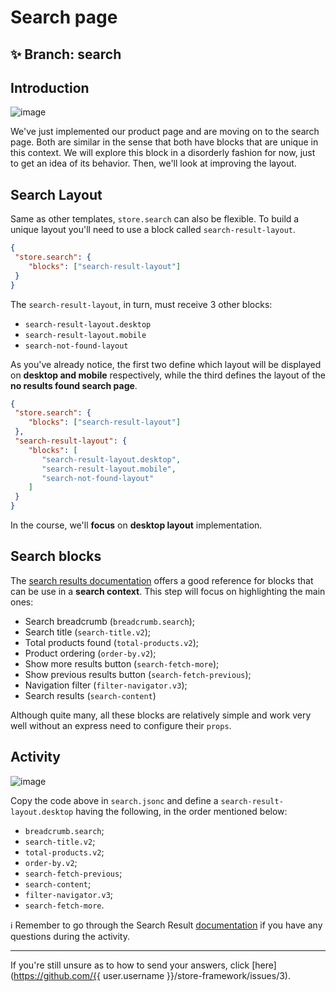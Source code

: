 # Search page

## :sparkles: **Branch:** search

## Introduction  

![image](https://user-images.githubusercontent.com/18701182/69843114-d6db6500-1244-11ea-82a7-b10880e2ed55.png)

We've just implemented our product page and are moving on to the search page. Both are similar in the sense that both have blocks that are unique in this context. We will explore this block in a disorderly fashion for now, just to get an idea of its behavior. Then, we'll look at improving the layout.   

## Search Layout  

Same as other templates, `store.search` can also be flexible. To build a unique layout you'll need to use a block called `search-result-layout`.

 ```json
{
  "store.search": {
     "blocks": ["search-result-layout"]
  }
}
```

The `search-result-layout`, in turn, must receive 3 other blocks:

- `search-result-layout.desktop`
- `search-result-layout.mobile`
- `search-not-found-layout`

As you've already notice, the first two define which layout will be displayed on **desktop and mobile** respectively, while the third defines the layout of the **no results found search page**.

 ```json
{
  "store.search": {
     "blocks": ["search-result-layout"]
  },
  "search-result-layout": {
     "blocks": [
        "search-result-layout.desktop",
        "search-result-layout.mobile",
        "search-not-found-layout"
     ]
  }
}
```

In the course, we'll **focus** on **desktop layout** implementation.  

## Search blocks

The [search results documentation](https://vtex.io/docs/components/search-related/vtex.search-result/) offers a good reference for blocks that can be use in a **search context**. This step will focus on highlighting the main ones:

- Search breadcrumb (`breadcrumb.search`);
- Search title (`search-title.v2`);
- Total products found (`total-products.v2`);
- Product ordering (`order-by.v2`);
- Show more results button (`search-fetch-more`);
- Show previous results button (`search-fetch-previous`);
- Navigation filter (`filter-navigator.v3`);
- Search results (`search-content`)

Although quite many, all these blocks are relatively simple and work very well without an express need to configure their  `props`.

## Activity

![image](https://user-images.githubusercontent.com/18701182/69843046-7f3cf980-1244-11ea-8309-8a26071cd6f0.png)

Copy the code above in `search.jsonc` and define a `search-result-layout.desktop` having the following, in the order mentioned below:

- `breadcrumb.search`;
- `search-title.v2`;
- `total-products.v2`;
- `order-by.v2`;
- `search-fetch-previous`;
- `search-content`;
- `filter-navigator.v3`;
- `search-fetch-more`.

:information_source: Remember to go through the Search Result [documentation](https://vtex.io/docs/components/all/vtex.search-result/) if you have any questions during the activity.

----

If you're still unsure as to how to send your answers, click [here](https://github.com/{{ user.username }}/store-framework/issues/3).
